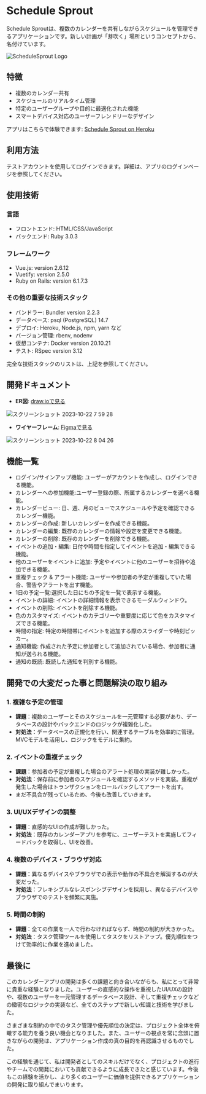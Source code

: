 # Schedule Sprout

Schedule Sproutは、複数のカレンダーを共有しながらスケジュールを管理できるアプリケーションです。新しい計画が「芽吹く」場所というコンセプトから、名付けています。

![ScheduleSprout Logo](https://github.com/at-construct/at_calperapp/assets/53667957/ae709d2e-bb89-4c44-bba4-1de151504390)

## 特徴

- 複数のカレンダー共有
- スケジュールのリアルタイム管理
- 特定のユーザーグループや目的に最適化された機能
- スマートデバイス対応のユーザーフレンドリーなデザイン

アプリはこちらで体験できます: [Schedule Sprout on Heroku](https://atcalperapp.herokuapp.com)

## 利用方法

テストアカウントを使用してログインできます。詳細は、アプリのログインページを参照してください。

## 使用技術

### 言語

- フロントエンド: HTML/CSS/JavaScript
- バックエンド: Ruby 3.0.3

### フレームワーク

- Vue.js: version 2.6.12
- Vuetify: version 2.5.0
- Ruby on Rails: version 6.1.7.3

### その他の重要な技術スタック

- バンドラー: Bundler version 2.2.3
- データベース: psql (PostgreSQL) 14.7
- デプロイ: Heroku, Node.js, npm, yarn など
- バージョン管理: rbenv, nodenv
- 仮想コンテナ: Docker version 20.10.21
- テスト: RSpec version 3.12

完全な技術スタックのリストは、上記を参照してください。

## 開発ドキュメント
- **ER図**: [draw.ioで見る](https://drive.google.com/file/d/16WPz3Gy2zRo2jvZ1gurGjPuHZK5V9D_e/view?usp=sharing)

![スクリーンショット 2023-10-22 7 59 28](https://github.com/at-construct/at_calperapp/assets/53667957/45940dca-2b4f-464f-a8dc-790406e4d146)


  - **ワイヤーフレーム**: [Figmaで見る](https://www.figma.com/file/9sbh0YsDvY7A1g6dT118Wg/CalApp-FrameWork?type=design&node-id=0%3A1&mode=design&t=knC9uxerccmTCOUC-1)

![スクリーンショット 2023-10-22 8 04 26](https://github.com/at-construct/at_calperapp/assets/53667957/5bf26daf-3a30-46fc-92ed-2e9c8c0ee2bb)

## 機能一覧

- ログイン/サインアップ機能: ユーザーがアカウントを作成し、ログインできる機能。
- カレンダーへの参加機能:ユーザー登録の際、所属するカレンダーを選べる機能。
- カレンダービュー: 日、週、月のビューでスケジュールや予定を確認できるカレンダー機能。
- カレンダーの作成: 新しいカレンダーを作成できる機能。
- カレンダーの編集: 既存のカレンダーの情報や設定を変更できる機能。
- カレンダーの削除: 既存のカレンダーを削除できる機能。
- イベントの追加・編集: 日付や時間を指定してイベントを追加・編集できる機能。
- 他のユーザーをイベントに追加: 予定やイベントに他のユーザーを招待や追加できる機能。
- 重複チェック & アラート機能: ユーザーや参加者の予定が重複していた場合、警告やアラートを出す機能。
- 1日の予定一覧:選択した日にちの予定を一覧で表示する機能。
- イベントの詳細: イベントの詳細情報を表示できるモーダルウィンドウ。
- イベントの削除: イベントを削除する機能。
- 色のカスタマイズ: イベントのカテゴリーや重要度に応じて色をカスタマイズできる機能。
- 時間の指定: 特定の時間帯にイベントを追加する際のスライダーや時刻ピッカー。
- 通知機能: 作成された予定に参加者として追加されている場合、参加者に通知が送られる機能。
- 通知の既読: 既読した通知を判別する機能。

## 開発での大変だった事と問題解決の取り組み

### 1. 複雑な予定の管理
- **課題**：複数のユーザーとそのスケジュールを一元管理する必要があり、データベースの設計やバックエンドのロジックが複雑化した。
- **対処法**：データベースの正規化を行い、関連するテーブルを効率的に管理。MVCモデルを活用し、ロジックをモデルに集約。

### 2. イベントの重複チェック
- **課題**：参加者の予定が重複した場合のアラート処理の実装が難しかった。
- **対処法**：保存前に参加者のスケジュールを確認するメソッドを実装。重複が発生した場合はトランザクションをロールバックしてアラートを出す。
- まだ不具合が残っているため、今後も改善していきます。

### 3. UI/UXデザインの調整
- **課題**：直感的なUIの作成が難しかった。
- **対処法**：既存のカレンダーアプリを参考に、ユーザーテストを実施してフィードバックを取得し、UIを改善。

### 4. 複数のデバイス・ブラウザ対応
- **課題**：異なるデバイスやブラウザでの表示や動作の不具合を解消するのが大変だった。
- **対処法**：フレキシブルなレスポンシブデザインを採用し、異なるデバイスやブラウザでのテストを頻繁に実施。

### 5. 時間の制約
- **課題**：全ての作業を一人で行わなければならず、時間の制約が大きかった。
- **対処法**：タスク管理ツールを使用してタスクをリストアップ。優先順位をつけて効率的に作業を進めました。

## 最後に

このカレンダーアプリの開発は多くの課題と向き合いながらも、私にとって非常に貴重な経験となりました。ユーザーの直感的な操作を重視したUI/UXの設計や、複数のユーザーを一元管理するデータベース設計、そして重複チェックなどの緻密なロジックの実装など、全てのステップで新しい知識と技術を学びました。

さまざまな制約の中でのタスク管理や優先順位の決定は、プロジェクト全体を俯瞰する能力を養う良い機会となりました。また、ユーザーの視点を常に念頭に置きながらの開発は、アプリケーション作成の真の目的を再認識させるものでした。

この経験を通じて、私は開発者としてのスキルだけでなく、プロジェクトの進行やチームでの開発においても貢献できるように成長できたと感じています。今後もこの経験を活かし、より多くのユーザーに価値を提供できるアプリケーションの開発に取り組んでまいります。